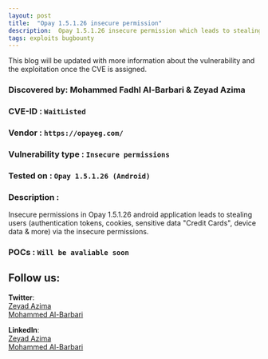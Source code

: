 ```yaml
---
layout: post
title:  "Opay 1.5.1.26 insecure permission"
description:  Opay 1.5.1.26 insecure permission which leads to stealing users (Phone Number, Credit cards, Authentication tokens, Cookies, all of the application and device information).
tags: exploits bugbounty
---
```

  This blog will be updated with more information about the vulnerability and the exploitation once the CVE is assigned.
  
### Discovered by: Mohammed Fadhl Al-Barbari & Zeyad Azima

### CVE-ID : `WaitListed`
  
### Vendor : `https://opayeg.com/`
  
### Vulnerability type : `Insecure permissions`
  
### Tested on : `Opay 1.5.1.26 (Android)`

  
### Description : 

  Insecure permissions in Opay 1.5.1.26 android application leads to stealing users (authentication tokens, cookies, sensitive data "Credit Cards", device data & more) via the insecure permissions.

###  POCs  : `Will be avaliable soon`
  

## Follow us:
**Twitter**:     
[Zeyad Azima](https://twitter.com/AzimaZeyad)     
[Mohammed Al-Barbari](https://twitter.com/m4dm0e)

**LinkedIn**:     
[Zeyad Azima](https://www.linkedin.com/in/zer0verflow)     
[Mohammed Al-Barbari](https://www.linkedin.com/in/albarbari/)


[jekyll-docs]: https://jekyllrb.com/docs/home
[jekyll-gh]:   https://github.com/jekyll/jekyll
[jekyll-talk]: https://talk.jekyllrb.com/
